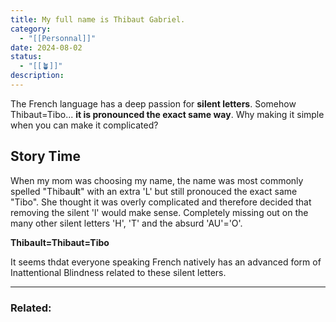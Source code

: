```yaml
---
title: My full name is Thibaut Gabriel.
category:
  - "[[Personnal]]"
date: 2024-08-02
status:
  - "[[🪴]]"
description:
---
```


The French language has a deep passion for **silent letters**. Somehow Thibaut=Tibo... **it is pronounced the exact same way**. 
Why making it simple when you can make it complicated? 

## Story Time
When my mom was choosing my name, the name was most commonly spelled "Thibau**l**t" with an extra 'L' but still pronouced the exact same "Tibo". She thought it was overly complicated and therefore decided that removing the silent 'l' would make sense. Completely missing out on the many other silent letters 'H', 'T' and the absurd 'AU'='O'.

**Thibault=Thibaut=Tibo**

It seems thdat everyone speaking French natively has an advanced form of Inattentional Blindness related to these silent letters. 


---
### Related:
